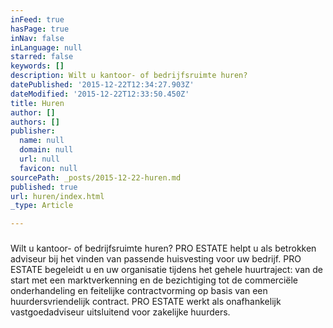 ```yaml
---
inFeed: true
hasPage: true
inNav: false
inLanguage: null
starred: false
keywords: []
description: Wilt u kantoor- of bedrijfsruimte huren?
datePublished: '2015-12-22T12:34:27.903Z'
dateModified: '2015-12-22T12:33:50.450Z'
title: Huren
author: []
authors: []
publisher:
  name: null
  domain: null
  url: null
  favicon: null
sourcePath: _posts/2015-12-22-huren.md
published: true
url: huren/index.html
_type: Article

---
```

### 

Wilt u kantoor- of bedrijfsruimte huren? PRO ESTATE helpt u als betrokken adviseur bij het vinden van passende huisvesting voor uw bedrijf. PRO ESTATE begeleidt u en uw organisatie tijdens het gehele huurtraject: van de start met een marktverkenning en de bezichtiging tot de commerciële onderhandeling en feitelijke contractvorming op basis van een huurdersvriendelijk contract. PRO ESTATE werkt als onafhankelijk vastgoedadviseur uitsluitend voor zakelijke huurders.